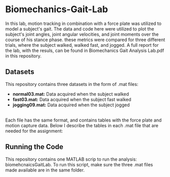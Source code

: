 # Biomechanics-Gait-Lab
In this lab, motion tracking in combination with a force plate was utilized to model a subject's gait. The data and code here were utilized to plot the subject's joint angles, joint angular velocities, and joint moments over the course of his stance phase. these metrics were compared for three different trials, where the subject walked, walked fast, and jogged. A full report for the lab, with the resuls, can be found in Biomechanics Gait Analysis Lab.pdf in this repository.
## Datasets
This repository contains three datasets in the form of .mat files:
- **normal03.mat:** Data acquired when the subject walked
- **fast03.mat:** Data acquired when the subject fast walked
- **jogging09.mat:** Data acquired when the subject jogged
<br />
Each file has the same format, and contains tables with the force plate and motion capture data. Below I describe the tables in each .mat file that are needed for the assignment:

## Running the Code
This repository contains one MATLAB scrip to run the analysis: biomehcnaicsGaitLab. To run this script, make sure the three .mat files made available are in the same folder. 
